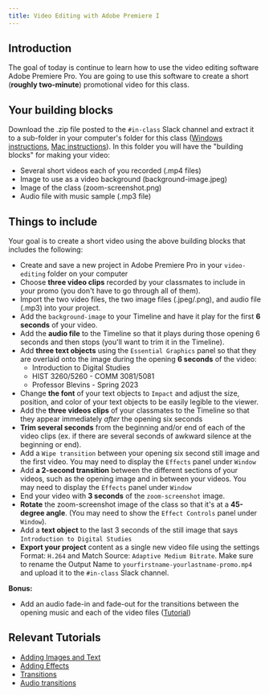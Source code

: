```yaml
---
title: Video Editing with Adobe Premiere I
---
```


## Introduction

The goal of today is continue to learn how to use the video editing software Adobe Premiere Pro. You are going to use this software to create a short (**roughly two-minute**) promotional video for this class.

## Your building blocks

Download the .zip file posted to the `#in-class` Slack channel and extract it to a sub-folder in your computer's folder for this class ([Windows instructions](https://support.microsoft.com/en-us/windows/zip-and-unzip-files-f6dde0a7-0fec-8294-e1d3-703ed85e7ebc#:~:text=Open%20File%20Explorer%20and%20find,folder%20to%20a%20new%20location.), [Mac instructions](https://support.apple.com/guide/mac-help/zip-and-unzip-files-and-folders-on-mac-mchlp2528/mac#:~:text=unzip%20(expand)%20a%20compressed%20item)). In this folder you will have the "building blocks" for making your video:

- Several short videos each of you recorded (.mp4 files)
- Image to use as a video background (background-image.jpeg)
- Image of the class (zoom-screenshot.png)
- Audio file with music sample (.mp3 file)

## Things to include

Your goal is to create a short video using the above building blocks that includes the following:

- Create and save a new project in Adobe Premiere Pro in your `video-editing` folder on your computer
- Choose **three video clips** recorded by your classmates to include in your promo (you don't have to go through all of them).
- Import the two video files, the two image files (.jpeg/.png), and audio file (.mp3) into your project.
- Add the `background-image` to your Timeline and have it play for the first **6 seconds** of your video.
- Add the **audio file** to the Timeline so that it plays during those opening 6 seconds and then stops (you'll want to trim it in the Timeline).
- Add **three text objects** using the `Essential Graphics` panel so that they are overlaid onto the image during the opening **6 seconds** of the video:
  - Introduction to Digital Studies
  - HIST 3260/5260 - COMM 3081/5081
  - Professor Blevins - Spring 2023
- Change **the font** of your text objects to `Impact` and adjust the size, position, and color of your text objects to be easily legible to the viewer.
- Add the **three videos clips** of your classmates to the Timeline so that they appear immediately *after* the opening six seconds
- **Trim several seconds** from the beginning and/or end of each of the video clips  (ex. if there are several seconds of awkward silence at the beginning or end).
- Add a `Wipe transition` between your opening six second still image and the first video. You may need to display the `Effects` panel under `Window`
- Add **a 2-second transition** between the different sections of your videos, such as the opening image and in between your videos. You may need to display the `Effects` panel under `Window`
- End your video with **3 seconds** of the `zoom-screenshot` image.
- **Rotate** the zoom-screenshot image of the class so that it's at a **45-degree angle**. (You may need to show the `Effect Controls` panel under `Window`).
- Add a **text object** to the last 3 seconds of the still image that says `Introduction to Digital Studies`
- **Export your project** content as a single new video file using the settings Format: `H.264` and Match Source: `Adaptive Medium Bitrate`. Make sure to rename the Output Name to `yourfirstname-yourlastname-promo.mp4` and upload it to the `#in-class` Slack channel.

**Bonus:**
- Add an audio fade-in and fade-out for the transitions between the opening music and each of the video files ([Tutorial](https://helpx.adobe.com/premiere-pro/using/audio-transitions.html))

## Relevant Tutorials

- [Adding Images and Text](https://helpx.adobe.com/premiere-pro/how-to/add-image-text-adjust-size.html)
- [Adding Effects](https://helpx.adobe.com/premiere-pro/how-to/add-effects-video-clips.html)
- [Transitions](https://helpx.adobe.com/premiere-pro/using/transition-overview-applying-transitions.html)
- [Audio transitions](https://helpx.adobe.com/premiere-pro/using/audio-transitions.html)
